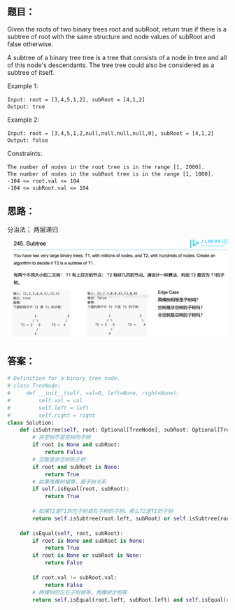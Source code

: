 ## 题目：
Given the roots of two binary trees root and subRoot, return true if there is a subtree of root with the same structure and node values of subRoot and false otherwise.

A subtree of a binary tree tree is a tree that consists of a node in tree and all of this node's descendants. The tree tree could also be considered as a subtree of itself.

Example 1:
```
Input: root = [3,4,5,1,2], subRoot = [4,1,2]
Output: true
```
Example 2:
```
Input: root = [3,4,5,1,2,null,null,null,null,0], subRoot = [4,1,2]
Output: false
``` 
Constraints:
```
The number of nodes in the root tree is in the range [1, 2000].
The number of nodes in the subRoot tree is in the range [1, 1000].
-104 <= root.val <= 104
-104 <= subRoot.val <= 104
```

## 思路：
分治法；
两层递归

![c](https://github.com/SSRRBB/Leetcode/blob/main/Images/109.png)


## 答案：
```python
# Definition for a binary tree node.
# class TreeNode:
#     def __init__(self, val=0, left=None, right=None):
#         self.val = val
#         self.left = left
#         self.right = right
class Solution:
    def isSubtree(self, root: Optional[TreeNode], subRoot: Optional[TreeNode]) -> bool:
        # 非空树不是空树的子树
        if root is None and subRoot: 
            return False
        # 空数是非空树的子树
        if root and subRoot is None:
            return True
        # 如果两棵树相等，是子树关系
        if self.isEqual(root, subRoot):
            return True
        
        # 如果T2是T1的左子树或右子树的子树，那么T2是T1的子树
        return self.isSubtree(root.left, subRoot) or self.isSubtree(root.right, subRoot)

    def isEqual(self, root, subRoot):
        if root is None and subRoot is None:
            return True
        if root is None or subRoot is None:
            return False

        if root.val != subRoot.val:
            return False
        # 两棵树的左右子树相等，两棵树才相等    
        return self.isEqual(root.left, subRoot.left) and self.isEqual(root.right, subRoot.right)
        
```
